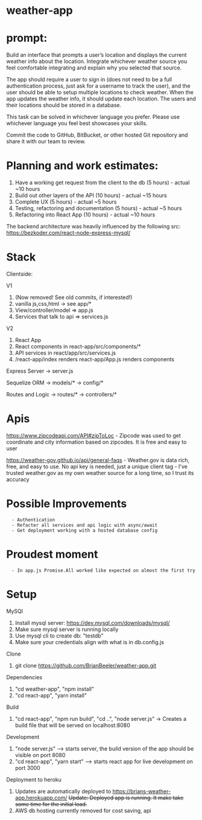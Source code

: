 # weather-app

# prompt:

Build an interface that prompts a user’s location and displays the current weather info about the location. Integrate whichever weather source you feel comfortable integrating and explain why you selected that source.

The app should require a user to sign in (does not need to be a full authentication process, just ask for a username to track the user), and the user should be able to setup multiple locations to check weather. When the app updates the weather info, it should update each location. The users and their locations should be stored in a database.

This task can be solved in whichever language you prefer. Please use whichever language you feel best showcases your skills.

Commit the code to GitHub, BitBucket, or other hosted Git repository and share it with our team to review.



# Planning and work estimates:

1. Have a working get request from the client to the db (5 hours) - actual ~10 hours
2. Build out other layers of the API (10 hours)                   - actual ~15 hours
3. Complete UX (5 hours)                                          - actual ~5  hours
4. Testing, refactoring and documentation (5 hours)               - actual ~5  hours
5. Refactoring into React App (10 hours)                          - actual ~10 hours

The backend architecture was heavily influenced by the following src:
https://bezkoder.com/react-node-express-mysql/

# Stack

Clientside:

V1
1.    (Now removed! See old commits, if interested!)
2.    vanilla js,css,html -> see app/*  
3.    View/controller/model => app.js
4.    Services that talk to api => services.js

V2 
1. React App
2. React components in react-app/src/components/*
3. API services in react/app/src/services.js
4. /react-app/index renders react-app/App.js renders components

Express Server 
      -> server.js

Sequelize ORM 
      -> models/*
      -> config/*

Routes and Logic
      -> routes/*
      -> controllers/*


# Apis

https://www.zipcodeapi.com/API#zipToLoc 
      - Zipcode was used to get coordinate and city information
        based on zipcodes. It is free and easy to user

https://weather-gov.github.io/api/general-faqs
      - Weather.gov is data rich, free, and easy to use. No api
        key is needed, just a unique client tag
      - I've trusted weather.gov as my own weather source for a long time, so I trust its accuracy

# Possible Improvements
      - Authentication
      - Refacter all services and api logic with async/await
      - Get deployment working with a hosted database config

# Proudest moment
      - In app.js Promise.All worked like expected on almost the first try
      

# Setup



MySQl
1. Install mysql server: https://dev.mysql.com/downloads/mysql/
2. Make sure mysql server is running locally
3. Use mysql cli to create db: "testdb"
4. Make sure your credentials align with what is in db.config.js

Clone
1. git clone https://github.com/BrianBeeler/weather-app.git

Dependencies
1. "cd weather-app", "npm install"
2. "cd react-app", "yarn install" 

Build
1. "cd react-app", "npm run build", "cd ..", "node server.js" -> Creates a build file that will be served on localhost:8080

Development
1. "node server.js" --> starts server, the build version of the app should be visible on port 8080
2. "cd react-app", "yarn start" --> starts react app for live development on port 3000


Deployment to heroku
1. Updates are automatically deployed to https://brians-weather-app.herokuapp.com/
~~Update: Deployed app is running. It make take some time for the initial load.~~
2. AWS db hosting currently removed for cost saving, api 
